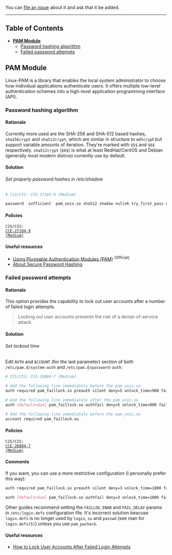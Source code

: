 You can [file an issue](https://github.com/trimstray/the-practical-linux-hardening-guide/issues) about it and ask that it be added.

---

## Table of Contents

- **[PAM Module](#pam-module)**
  * [Password hashing algorithm](#password-hashing-algorithm)
  * [Failed password attempts](#failed-password-attempts)

## PAM Module

Linux-PAM is a library that enables the local system administrator to choose how individual applications authenticate users. It offers multiple low-level authentication schemes into a high-level application programming interface (API).

### Password hashing algorithm

#### Rationale

Currently more used are the SHA-256 and SHA-512 based hashes, `sha256crypt` and `sha512crypt`, which are similar in structure to `md5cryp`t but support variable amounts of iteration. They're marked with `$5$` and `$6$` respectively. `sha512crypt` (`$6$`) is what at least RedHat/CentOS and Debian (generally most modern distros)  currently use by default.

#### Solution

###### Set properly password hashes in /etc/shadow

```bash
# C2S/CIS: CCE-27104-9 (Medium)

password  sufficient  pam_unix.so sha512 shadow nullok try_first_pass use_authtok
```

#### Policies

<code>C2S/CIS: <a href="https://static.open-scap.org/ssg-guides/ssg-rhel7-guide-C2S.html#xccdf_org.ssgproject.content_rule_set_password_hashing_algorithm_systemauth">CCE-27104-9 (Medium)</a></code>

#### Useful resources

- [Using Pluggable Authentication Modules (PAM)](https://access.redhat.com/documentation/en-us/red_hat_enterprise_linux/6/html/managing_smart_cards/pluggable_authentication_modules) <sup>[Official]</sup>
- [About Secure Password Hashing](https://security.blogoverflow.com/2013/09/about-secure-password-hashing/)

### Failed password attempts

#### Rationale

This option provides the capability to lock out user accounts after a number of failed login attempts.

  > Locking out user accounts presents the risk of a denial-of-service attack.

#### Solution

###### Set lockout time

Edit `AUTH` and `ACCOUNT` (for the last parameter) section of both `/etc/pam.d/system-auth` and `/etc/pam.d/password-auth`:

```bash
# C2S/CIS: CCE-26884-7 (Medium)

# Add the following line immediately before the pam_unix.so
auth required pam_faillock.so preauth silent deny=5 unlock_time=900 fail_interval=900

# Add the following line immediately after the pam_unix.so
auth [default=die] pam_faillock.so authfail deny=5 unlock_time=900 fail_interval=900

# Add the following line immediately before the pam_unix.so
account required pam_faillock.so
```

#### Policies

<code>C2S/CIS: <a href="https://static.open-scap.org/ssg-guides/ssg-rhel7-guide-C2S.html#xccdf_org.ssgproject.content_rule_accounts_passwords_pam_faillock_unlock_time">CCE-26884-7 (Medium)</a></code>

#### Comments

If you want, you can use a more restrictive configuration (I personally prefer this way):

```bash
auth required pam_faillock.so preauth silent deny=3 unlock_time=1800 fail_interval=900

auth [default=die] pam_faillock.so authfail deny=3 unlock_time=1800 fail_interval=900
```

Other guides recommend setting the `FAILLOG_ENAB` and `FAIL_DELAY` params in `/etc/login.defs` configuration file. It's incorrect solution beacuse `login.defs` is no longer used by `login`, `su` and `passwd` (see man for `login.defs(5)`) unless you use `pam_pwcheck`.

#### Useful resources

- [How to Lock User Accounts After Failed Login Attempts](https://www.tecmint.com/lock-user-accounts-after-failed-login-attempts-in-linux/)
